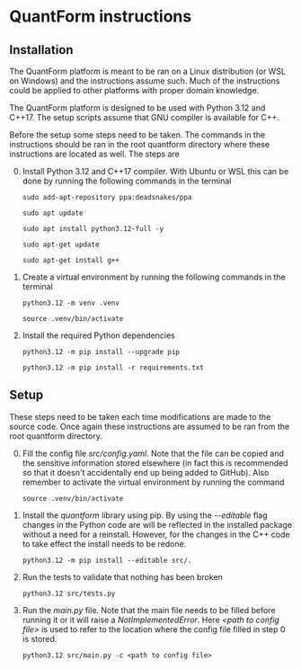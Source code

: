 # QuantForm instructions

## Installation

The QuantForm platform is meant to be ran on a Linux distribution (or WSL on Windows) and the instructions assume such. Much of the instructions could be applied to other platforms with proper domain knowledge.

The QuantForm platform is designed to be used with Python 3.12 and C++17. The setup scripts assume that GNU compiler is available for C++. 

Before the setup some steps need to be taken. The commands in the instructions should be ran in the root quantform directory where these instructions are located as well. The steps are

0. Install Python 3.12 and C++17 compiler. With Ubuntu or WSL this can be done by running the following commands in the terminal

    ```
    sudo add-apt-repository ppa:deadsnakes/ppa
    ```
    ```
    sudo apt update
    ```
    ```
    sudo apt install python3.12-full -y
    ```
    ```
    sudo apt-get update
    ```
    ```
    sudo apt-get install g++
    ```

1. Create a virtual environment by running the following commands in the terminal

    ```
    python3.12 -m venv .venv
    ```
    ```
    source .venv/bin/activate
    ```

2. Install the required Python dependencies

    ```
    python3.12 -m pip install --upgrade pip
    ```
    ```
    python3.12 -m pip install -r requirements.txt
    ```


## Setup

These steps need to be taken each time modifications are made to the source code. Once again these instructions are assumed to be ran from the root quantform directory. 

0. Fill the config file _src/config.yaml_. Note that the file can be copied and the sensitive information stored elsewhere (in fact this is recommended so that it doesn't accidentally end up being added to GitHub). Also remember to activate the virtual environment by running the command 

    ```
    source .venv/bin/activate
    ```

1. Install the _quantform_ library using pip. By using the _--editable_ flag changes in the Python code are will be reflected in the installed package without a need for a reinstall. However, for the changes in the C++ code to take effect the install needs to be redone. 

    ```
    python3.12 -m pip install --editable src/.
    ```

2. Run the tests to validate that nothing has been broken

    ```
    python3.12 src/tests.py
    ```

3. Run the _main.py_ file. Note that the main file needs to be filled before running it or it will raise a _NotImplementedError_. Here _\<path to config file\>_ is used to refer to the location where the config file filled in step 0 is stored.

    ```
    python3.12 src/main.py -c <path to config file>
    ```
